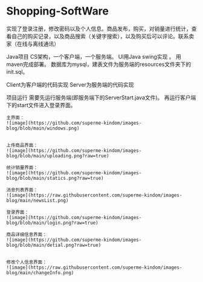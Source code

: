 # Shopping-SoftWare

实现了登录注册，修改密码以及个人信息。商品发布，购买，对销量进行统计，查看自己的购买记录，以及商品搜索（关键字搜索），以及购买后可以评论。联系卖家（在线与离线通讯）

Java项目
    CS架构，一个客户端，一个服务端。
    UI用Java swing实现 。
    用maven完成部署。
数据库为mysql，建表文件为服务端的resources文件夹下的init.sql。

Client为客户端的代码实现
Server为服务端的代码实现

项目运行
    需要先运行服务端(即服务端下的ServerStart.java文件)。
    再运行客户端下的start文件进入登录界面。
    
    
    主界面：
    ![image](https://github.com/superme-kindom/images-blog/blob/main/windows.png)
    
    
    上传商品界面：
    ![image](https://github.com/superme-kindom/images-blog/blob/main/uploading.png?raw=true)
   
    统计销量界面：
    ![image](https://github.com/superme-kindom/images-blog/blob/main/statics.png?raw=true)

    消息列表界面：
    ![image](https://raw.githubusercontent.com/superme-kindom/images-blog/main/newsList.png)
    
    登录界面：
    ![image](https://github.com/superme-kindom/images-blog/blob/main/login.png?raw=true)
   
    商品详细信息界面：
    ![image](https://github.com/superme-kindom/images-blog/blob/main/detial.png?raw=true)
   
   
    修改个人信息界面：
    ![image](https://raw.githubusercontent.com/superme-kindom/images-blog/main/changeInfo.png)
    


